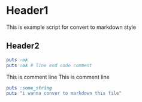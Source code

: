 # Header1

This is example script for
convert to markdown style

## Header2

```rb
puts :ok
puts :ok # line end code comment
```

This is comment line
This is comment line

```rb
puts :some_string
puts "i wanna conver to markdown this file"
```
